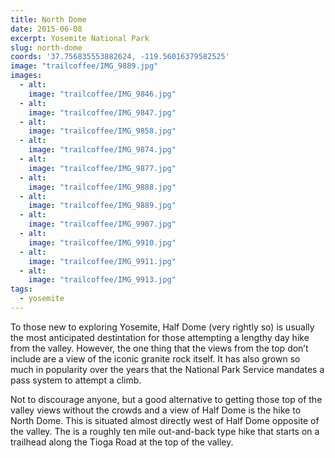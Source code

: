```yaml
---
title: North Dome
date: 2015-06-08
excerpt: Yosemite National Park
slug: north-dome
coords: '37.756835553882624, -119.56016379582525'
image: "trailcoffee/IMG_9889.jpg"
images:
  - alt: 
    image: "trailcoffee/IMG_9846.jpg"
  - alt: 
    image: "trailcoffee/IMG_9847.jpg"
  - alt: 
    image: "trailcoffee/IMG_9858.jpg"
  - alt: 
    image: "trailcoffee/IMG_9874.jpg"
  - alt: 
    image: "trailcoffee/IMG_9877.jpg"
  - alt: 
    image: "trailcoffee/IMG_9888.jpg"
  - alt: 
    image: "trailcoffee/IMG_9889.jpg"
  - alt: 
    image: "trailcoffee/IMG_9907.jpg"
  - alt: 
    image: "trailcoffee/IMG_9910.jpg"
  - alt: 
    image: "trailcoffee/IMG_9911.jpg"
  - alt: 
    image: "trailcoffee/IMG_9913.jpg"
tags:
  - yosemite
---
```

To those new to exploring Yosemite, Half Dome (very rightly so) is usually the most anticipated destintation for those attempting a lengthy day hike from the valley. However, the one thing that the views from the top don’t include are a view of the iconic granite rock itself. It has also grown so much in popularity over the years that the National Park Service mandates a pass system to attempt a climb.

Not to discourage anyone, but a good alternative to getting those top of the valley views without the crowds and a view of Half Dome is the hike to North Dome. This is situated almost directly west of Half Dome opposite of the valley. The is a roughly ten mile out-and-back type hike that starts on a trailhead along the Tioga Road at the top of the valley.

